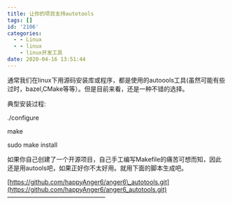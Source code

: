 ```yaml
---
title: 让你的项目支持autotools
tags: []
id: '2106'
categories:
  - - Linux
  - - linux
    - linux开发工具
date: 2020-04-16 13:51:44
---
```


通常我们在linux下用源码安装库或程序，都是使用的autoools工具(虽然可能有些过时，bazel,CMake等等）。但是目前来看，还是一种不错的选择。

典型安装过程:

./configure

make

sudo make install

如果你自己创建了一个开源项目，自己手工编写Makefile的痛苦可想而知，因此还是用autools吧，如果正好你不太好用。就用下面的脚本生成吧。

[https://github.com/happyAnger6/anger6\_autotools.git](https://github.com/happyAnger6/anger6_autotools.git)  
————————————————